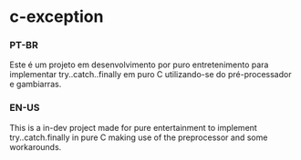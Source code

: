 # c-exception
### PT-BR
Este é um projeto em desenvolvimento por puro entretenimento para implementar try..catch..finally em puro C utilizando-se do pré-processador e gambiarras.

### EN-US
This is a in-dev project made for pure entertainment to implement try..catch.finally in pure C making use of the preprocessor and some workarounds.
